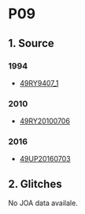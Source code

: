 # P09
## 1. Source
### 1994
+ [49RY9407_1](https://cchdo.ucsd.edu/cruise/49RY9401_1)

### 2010
+ [49RY20100706](https://cchdo.ucsd.edu/cruise/49RY20100706)

### 2016
+ [49UP20160703](https://cchdo.ucsd.edu/cruise/49UP20160703)

## 2. Glitches

No JOA data availale.
